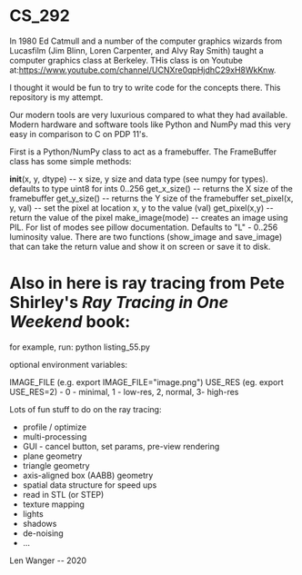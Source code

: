 # CS_292

In 1980 Ed Catmull and a number of the computer graphics wizards from Lucasfilm (Jim Blinn, Loren Carpenter, and Alvy Ray Smith) taught a computer graphics class at Berkeley. THis class is on Youtube at:https://www.youtube.com/channel/UCNXre0qpHjdhC29xH8WkKnw.

I thought it would be fun to try to write code for the concepts there. This repository is my attempt.

Our modern tools are very luxurious compared to what they had available. Modern hardware and software tools like Python and NumPy mad this very easy in comparison to C on PDP 11's.

First is a Python/NumPy class to act as a framebuffer. The FrameBuffer class has some simple methods:

__init__(x, y, dtype) -- x size, y size and data type (see numpy for types). defaults to type uint8 for ints 0..256
get_x_size() -- returns the X size of the framebuffer
get_y_size() -- returns the Y size of the framebuffer
set_pixel(x, y, val) -- set the pixel at location x, y to the value (val)
get_pixel(x,y) -- return the value of the pixel
make_image(mode) -- creates an image using PIL. For list of modes see pillow documentation. Defaults to "L" - 0..256 luminosity value. There are two functions (show_image and save_image) that can take the return value and show it on screen or save it to disk.

# Also in here is ray tracing from Pete Shirley's _Ray Tracing in One Weekend_ book:

for example, run: python listing_55.py

optional environment variables:

IMAGE_FILE  (e.g. export IMAGE_FILE="image.png")
USE_RES (eg. export USE_RES=2) - 0 - minimal, 1 - low-res, 2, normal, 3- high-res

Lots of fun stuff to do on the ray tracing:

- profile / optimize
- multi-processing
- GUI - cancel button, set params, pre-view rendering
- plane geometry
- triangle geometry
- axis-aligned box (AABB) geometry
- spatial data structure for speed ups
- read in STL (or STEP)
- texture mapping
- lights
- shadows
- de-noising
- ...

Len Wanger -- 2020
